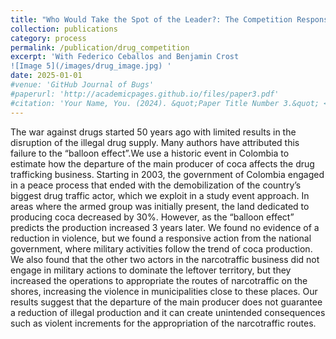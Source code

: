 ```yaml
---
title: "Who Would Take the Spot of the Leader?: The Competition Response to the Largest Drug-Trafficking Actor Dissolving "
collection: publications
category: process
permalink: /publication/drug_competition
excerpt: 'With Federico Ceballos and Benjamin Crost
![Image 5](/images/drug_image.jpg) '
date: 2025-01-01
#venue: 'GitHub Journal of Bugs'
#paperurl: 'http://academicpages.github.io/files/paper3.pdf'
#citation: 'Your Name, You. (2024). &quot;Paper Title Number 3.&quot; <i>GitHub Journal of Bugs</i>. 1(3).'
---
```


The war against drugs started 50 years ago with limited results in the disruption of the illegal drug supply. Many authors have attributed this failure to the “balloon effect”.We use a historic event in Colombia to estimate how the departure of the main producer of coca affects the drug trafficking business. Starting in 2003, the government of Colombia engaged in a peace process that ended with the demobilization of the country’s biggest drug traffic actor, which we exploit in a study event approach. In areas where the armed group was initially present, the land dedicated to producing coca decreased by 30%. However, as the “balloon effect” predicts the production increased 3 years later. We found no evidence of a reduction in violence, but we found a responsive action from the national government, where military activities follow the trend of coca production. We also found that the other two actors in the narcotraffic business did not engage in military actions to dominate the leftover territory, but they increased the operations to appropriate the routes of narcotraffic on the shores, increasing the violence in municipalities close to these places. Our results suggest that the departure of the main producer does not guarantee a reduction of illegal production and it can create unintended consequences such as violent increments for the appropriation of the narcotraffic routes.




